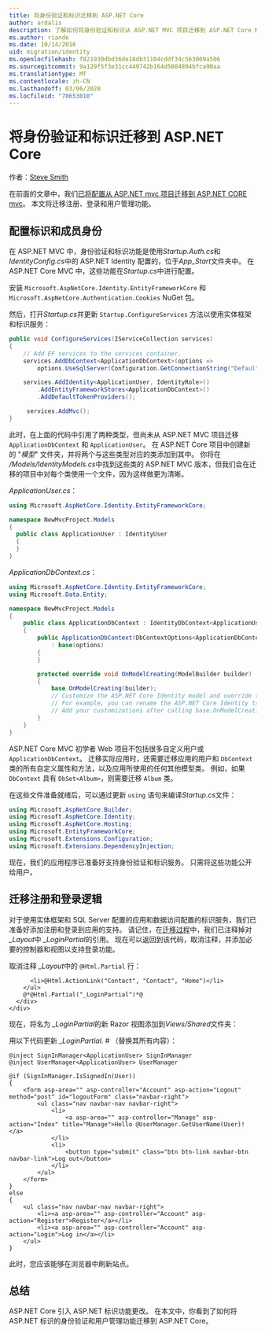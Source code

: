 ```yaml
---
title: 将身份验证和标识迁移到 ASP.NET Core
author: ardalis
description: 了解如何将身份验证和标识从 ASP.NET MVC 项目迁移到 ASP.NET Core MVC 项目。
ms.author: riande
ms.date: 10/14/2016
uid: migration/identity
ms.openlocfilehash: f821930dbd36de18db31104cddf34c563009a506
ms.sourcegitcommit: 9a129f5f3e31cc449742b164d5004894bfca90aa
ms.translationtype: MT
ms.contentlocale: zh-CN
ms.lasthandoff: 03/06/2020
ms.locfileid: "78653010"
---
```

# <a name="migrate-authentication-and-identity-to-aspnet-core"></a>将身份验证和标识迁移到 ASP.NET Core

作者：[Steve Smith](https://ardalis.com/)

在前面的文章中，我们[已将配置从 ASP.NET mvc 项目迁移到 ASP.NET CORE mvc](xref:migration/configuration)。 本文将迁移注册、登录和用户管理功能。

## <a name="configure-identity-and-membership"></a>配置标识和成员身份

在 ASP.NET MVC 中，身份验证和标识功能是使用*Startup.Auth.cs*和*IdentityConfig.cs*中的 ASP.NET Identity 配置的，位于*App_Start*文件夹中。 在 ASP.NET Core MVC 中，这些功能在*Startup.cs*中进行配置。

安装 `Microsoft.AspNetCore.Identity.EntityFrameworkCore` 和 `Microsoft.AspNetCore.Authentication.Cookies` NuGet 包。

然后，打开*Startup.cs*并更新 `Startup.ConfigureServices` 方法以使用实体框架和标识服务：

```csharp
public void ConfigureServices(IServiceCollection services)
{
    // Add EF services to the services container.
    services.AddDbContext<ApplicationDbContext>(options =>
        options.UseSqlServer(Configuration.GetConnectionString("DefaultConnection")));

    services.AddIdentity<ApplicationUser, IdentityRole>()
        .AddEntityFrameworkStores<ApplicationDbContext>()
        .AddDefaultTokenProviders();

     services.AddMvc();
}
```

此时，在上面的代码中引用了两种类型，但尚未从 ASP.NET MVC 项目迁移 `ApplicationDbContext` 和 `ApplicationUser`。 在 ASP.NET Core 项目中创建新的 "*模型*" 文件夹，并将两个与这些类型对应的类添加到其中。 你将在 */Models/IdentityModels.cs*中找到这些类的 ASP.NET MVC 版本，但我们会在迁移的项目中对每个类使用一个文件，因为这样做更为清晰。

*ApplicationUser.cs*：

```csharp
using Microsoft.AspNetCore.Identity.EntityFrameworkCore;

namespace NewMvcProject.Models
{
  public class ApplicationUser : IdentityUser
  {
  }
}
```

*ApplicationDbContext.cs*：

```csharp
using Microsoft.AspNetCore.Identity.EntityFrameworkCore;
using Microsoft.Data.Entity;

namespace NewMvcProject.Models
{
    public class ApplicationDbContext : IdentityDbContext<ApplicationUser>
    {
        public ApplicationDbContext(DbContextOptions<ApplicationDbContext> options)
            : base(options)
        {
        }

        protected override void OnModelCreating(ModelBuilder builder)
        {
            base.OnModelCreating(builder);
            // Customize the ASP.NET Core Identity model and override the defaults if needed.
            // For example, you can rename the ASP.NET Core Identity table names and more.
            // Add your customizations after calling base.OnModelCreating(builder);
        }
    }
}
```

ASP.NET Core MVC 初学者 Web 项目不包括很多自定义用户或 `ApplicationDbContext`。 迁移实际应用时，还需要迁移应用的用户和 `DbContext` 类的所有自定义属性和方法，以及应用所使用的任何其他模型类。 例如，如果 `DbContext` 具有 `DbSet<Album>`，则需要迁移 `Album` 类。

在这些文件准备就绪后，可以通过更新 `using` 语句来编译*Startup.cs*文件：

```csharp
using Microsoft.AspNetCore.Builder;
using Microsoft.AspNetCore.Identity;
using Microsoft.AspNetCore.Hosting;
using Microsoft.EntityFrameworkCore;
using Microsoft.Extensions.Configuration;
using Microsoft.Extensions.DependencyInjection;
```

现在，我们的应用程序已准备好支持身份验证和标识服务。 只需将这些功能公开给用户。

## <a name="migrate-registration-and-login-logic"></a>迁移注册和登录逻辑

对于使用实体框架和 SQL Server 配置的应用和数据访问配置的标识服务，我们已准备好添加注册和登录到应用的支持。 请记住，在[迁移过程](xref:migration/mvc#migrate-the-layout-file)中，我们已注释掉对 *_Layout*中 *_LoginPartial*的引用。 现在可以返回到该代码，取消注释，并添加必要的控制器和视图以支持登录功能。

取消注释 *_Layout*中的 `@Html.Partial` 行：

```cshtml
      <li>@Html.ActionLink("Contact", "Contact", "Home")</li>
    </ul>
    @*@Html.Partial("_LoginPartial")*@
  </div>
</div>
```

现在，将名为 *_LoginPartial*的新 Razor 视图添加到*Views/Shared*文件夹：

用以下代码更新 *_LoginPartial.* # （替换其所有内容）：

```cshtml
@inject SignInManager<ApplicationUser> SignInManager
@inject UserManager<ApplicationUser> UserManager

@if (SignInManager.IsSignedIn(User))
{
    <form asp-area="" asp-controller="Account" asp-action="Logout" method="post" id="logoutForm" class="navbar-right">
        <ul class="nav navbar-nav navbar-right">
            <li>
                <a asp-area="" asp-controller="Manage" asp-action="Index" title="Manage">Hello @UserManager.GetUserName(User)!</a>
            </li>
            <li>
                <button type="submit" class="btn btn-link navbar-btn navbar-link">Log out</button>
            </li>
        </ul>
    </form>
}
else
{
    <ul class="nav navbar-nav navbar-right">
        <li><a asp-area="" asp-controller="Account" asp-action="Register">Register</a></li>
        <li><a asp-area="" asp-controller="Account" asp-action="Login">Log in</a></li>
    </ul>
}
```

此时，您应该能够在浏览器中刷新站点。

## <a name="summary"></a>总结

ASP.NET Core 引入 ASP.NET 标识功能更改。 在本文中，你看到了如何将 ASP.NET 标识的身份验证和用户管理功能迁移到 ASP.NET Core。
